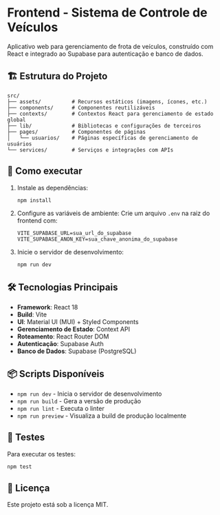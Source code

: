 # Frontend - Sistema de Controle de Veículos

Aplicativo web para gerenciamento de frota de veículos, construído com React e integrado ao Supabase para autenticação e banco de dados.

## 🏗️ Estrutura do Projeto

```
src/
├── assets/          # Recursos estáticos (imagens, ícones, etc.)
├── components/      # Componentes reutilizáveis
├── contexts/        # Contextos React para gerenciamento de estado global
├── lib/             # Bibliotecas e configurações de terceiros
├── pages/           # Componentes de páginas
│   └── usuarios/    # Páginas específicas de gerenciamento de usuários
└── services/        # Serviços e integrações com APIs
```

## 🚀 Como executar

1. Instale as dependências:
   ```bash
   npm install
   ```

2. Configure as variáveis de ambiente:
   Crie um arquivo `.env` na raiz do frontend com:
   ```
   VITE_SUPABASE_URL=sua_url_do_supabase
   VITE_SUPABASE_ANON_KEY=sua_chave_anonima_do_supabase
   ```

3. Inicie o servidor de desenvolvimento:
   ```bash
   npm run dev
   ```

## 🛠 Tecnologias Principais

- **Framework**: React 18
- **Build**: Vite
- **UI**: Material UI (MUI) + Styled Components
- **Gerenciamento de Estado**: Context API
- **Roteamento**: React Router DOM
- **Autenticação**: Supabase Auth
- **Banco de Dados**: Supabase (PostgreSQL)

## 📦 Scripts Disponíveis

- `npm run dev` - Inicia o servidor de desenvolvimento
- `npm run build` - Gera a versão de produção
- `npm run lint` - Executa o linter
- `npm run preview` - Visualiza a build de produção localmente

## 🧪 Testes

Para executar os testes:
```bash
npm test
```

## 📄 Licença

Este projeto está sob a licença MIT.

